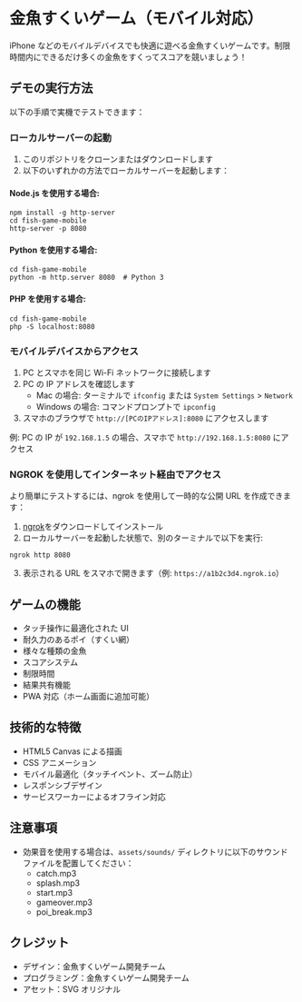 # 金魚すくいゲーム（モバイル対応）

iPhone などのモバイルデバイスでも快適に遊べる金魚すくいゲームです。制限時間内にできるだけ多くの金魚をすくってスコアを競いましょう！

## デモの実行方法

以下の手順で実機でテストできます：

### ローカルサーバーの起動

1. このリポジトリをクローンまたはダウンロードします
2. 以下のいずれかの方法でローカルサーバーを起動します：

#### Node.js を使用する場合:

```
npm install -g http-server
cd fish-game-mobile
http-server -p 8080
```

#### Python を使用する場合:

```
cd fish-game-mobile
python -m http.server 8080  # Python 3
```

#### PHP を使用する場合:

```
cd fish-game-mobile
php -S localhost:8080
```

### モバイルデバイスからアクセス

1. PC とスマホを同じ Wi-Fi ネットワークに接続します
2. PC の IP アドレスを確認します
   - Mac の場合: ターミナルで `ifconfig` または `System Settings` > `Network`
   - Windows の場合: コマンドプロンプトで `ipconfig`
3. スマホのブラウザで `http://[PCのIPアドレス]:8080` にアクセスします

例: PC の IP が `192.168.1.5` の場合、スマホで `http://192.168.1.5:8080` にアクセス

### NGROK を使用してインターネット経由でアクセス

より簡単にテストするには、ngrok を使用して一時的な公開 URL を作成できます：

1. [ngrok](https://ngrok.com/)をダウンロードしてインストール
2. ローカルサーバーを起動した状態で、別のターミナルで以下を実行:

```
ngrok http 8080
```

3. 表示される URL をスマホで開きます（例: `https://a1b2c3d4.ngrok.io`）

## ゲームの機能

- タッチ操作に最適化された UI
- 耐久力のあるポイ（すくい網）
- 様々な種類の金魚
- スコアシステム
- 制限時間
- 結果共有機能
- PWA 対応（ホーム画面に追加可能）

## 技術的な特徴

- HTML5 Canvas による描画
- CSS アニメーション
- モバイル最適化（タッチイベント、ズーム防止）
- レスポンシブデザイン
- サービスワーカーによるオフライン対応

## 注意事項

- 効果音を使用する場合は、`assets/sounds/` ディレクトリに以下のサウンドファイルを配置してください：
  - catch.mp3
  - splash.mp3
  - start.mp3
  - gameover.mp3
  - poi_break.mp3

## クレジット

- デザイン：金魚すくいゲーム開発チーム
- プログラミング：金魚すくいゲーム開発チーム
- アセット：SVG オリジナル
